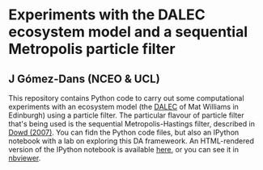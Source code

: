 # Experiments with the DALEC ecosystem model and a sequential Metropolis particle filter

## J Gómez-Dans (NCEO & UCL)

This repository contains Python code to carry out some computational experiments with an
ecosystem model (the [DALEC](http://www.geos.ed.ac.uk/homes/mwilliam/DALEC.html) of Mat Williams in Edinburgh) using a particle filter. The particular flavour of particle filter that's being used is the sequential Metropolis-Hastings filter, described in [Dowd (2007)](http://www2.geog.ucl.ac.uk/~mdisney/teaching/teachingNEW/methods/diff/Dowd.Bayesian_DA.JMSys.2007.pdf). You can fidn the Python code files, but also an IPython notebook with a lab on exploring this DA frameweork. An HTML-rendered version of the IPython notebook is available [here](DA_practical.html), or you can see it in [nbviewer](http://nbviewer.ipython.org/github/jgomezdans/dalec_pf/blob/master/DA_practical.ipynb).



